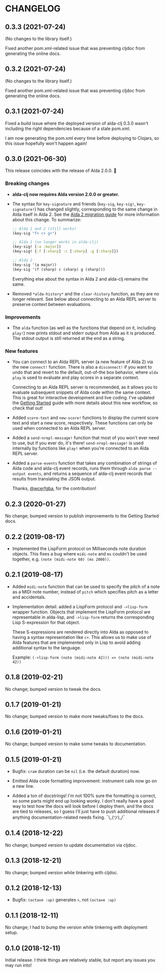# CHANGELOG

## 0.3.3 (2021-07-24)

(No changes to the library itself.)

Fixed another pom.xml-related issue that was preventing cljdoc from generating
the online docs.

## 0.3.2 (2021-07-24)

(No changes to the library itself.)

Fixed another pom.xml-related issue that was preventing cljdoc from generating
the online docs.

## 0.3.1 (2021-07-24)

Fixed a build issue where the deployed version of alda-clj 0.3.0 wasn't
including the right dependencies because of a stale pom.xml.

I am now generating the pom.xml every time before deploying to Clojars, so this
issue hopefully won't happen again!

## 0.3.0 (2021-06-30)

This release coincides with the release of Alda 2.0.0. :tada:

### Breaking changes

* **alda-clj now requires Alda version 2.0.0 or greater.**

* The syntax for `key-signature` and friends (`key-sig`, `key-sig!`,
  `key-signature!`) has changed slightly, corresponding to the same change in
  Alda itself in Alda 2. See the [Alda 2 migration guide][alda-2-syntax-changed]
  for more information about this change. To summarize:

  ```clojure
  ;; Alda 1 and 2 (still works)
  (key-sig "f+ c+ g+")

  ;; Alda 1 (no longer works in alda-clj)
  (key-sig! [:a :major])
  (key-sig! {:f [:sharp] :c [:sharp] :g [:sharp]})

  ;; Alda 2
  (key-sig '(a major))
  (key-sig '(f (sharp) c (sharp) g (sharp)))
  ```

  Everything else about the syntax in Alda 2 and alda-clj remains the same.

* Removed `*alda-history*` and the `clear-history` function, as they are no
  longer relevant. See below about connecting to an Alda REPL server to preserve
  context between evaluations.

### Improvements

* The `alda` function (as well as the functions that depend on it, including
  `play!`) now prints stdout and stderr output from Alda as it is produced. The
  stdout output is still returned at the end as a string.

### New features

* You can connect to an Alda REPL server (a new feature of Alda 2) via the new
  `connect!` function. There is also a `disconnect!` if you want to undo that
  and revert to the default, out-of-the box behavior, where `alda play` is used
  to evaluate and play scores in a separate context.

  Connecting to an Alda REPL server is recommended, as it allows you to evaluate
  subsequent snippets of Alda code within the same context. This is great for
  interactive development and live coding. I've updated the [Getting
  Started][getting-started] guide with more details about this new workflow, so
  check that out!

* Added `score-text` and `new-score!` functions to display the current score
  text and start a new score, respectively. These functions can only be used
  when connected to an Alda REPL server.

* Added a `send-nrepl-message!` function that most of you won't ever need to
  use, but if you ever do, it's there! `send-nrepl-message!` is used internally
  by functions like `play!` when you're connected to an Alda REPL server.

* Added a `parse-events` function that takes any combination of strings of Alda
  code and alda-clj event records, runs them through `alda parse --output
  events`, and returns a sequence of alda-clj event records that results from
  translating the JSON output.

  Thanks, [@wcerfgba][wcerfgba], for the contribution!

## 0.2.3 (2020-01-27)

No change; bumped version to publish improvements to the Getting Started docs.

## 0.2.2 (2019-08-17)

* Implemented the LispForm protocol on Milliseconds note duration objects. This
  fixes a bug where `midi-note` and `ms` couldn't be used together, e.g.
  `(note (midi-note 60) (ms 2000))`.

## 0.2.1 (2019-08-17)

* Added `midi-note` function that can be used to specify the pitch of a note as
  a MIDI note number, instead of `pitch` which specifies pitch as a letter and
  accidentals.

* Implementation detail: added a LispForm protocol and `->lisp-form` wrapper
  function. Objects that implement the LispForm protocol are representable in
  alda-lisp, and `->lisp-form` returns the corresponding Lisp S-expression for
  that object.

  These S-expressions are rendered directly into Alda as opposed to having a
  syntax representation like `c+`. This allows us to make use of Alda features
  that are implemented only in Lisp to avoid adding additional syntax to the
  language.

  Example: `(->lisp-form (note (midi-note 42))) => (note (midi-note 42))`

## 0.1.8 (2019-02-21)

No change; bumped version to tweak the docs.

## 0.1.7 (2019-01-21)

No change; bumped version to make more tweaks/fixes to the docs.

## 0.1.6 (2019-01-21)

No change; bumped version to make some tweaks to documentation.

## 0.1.5 (2019-01-21)

* Bugfix: `cram` duration can be `nil` (i.e. the default duration) now.

* Emitted Alda code formatting improvement: instrument calls now go on a new
  line.

* Added a ton of docstrings! I'm not 100% sure the formatting is correct, so
  some parts might end up looking wonky. I don't really have a good way to test
  how the docs will look before I deploy them, and the docs are tied to
  releases, so I guess I'll just have to push additional releases if anything
  documentation-related needs fixing. ¯\\\_(ツ)\_/¯

## 0.1.4 (2018-12-22)

No change; bumped version to update documentation via cljdoc.

## 0.1.3 (2018-12-21)

No change; bumped version while tinkering with cljdoc.

## 0.1.2 (2018-12-13)

* Bugfix: `(octave :up)` generates `>`, not `(octave :up)`

## 0.1.1 (2018-12-11)

No change; I had to bump the version while tinkering with deployment setup.

## 0.1.0 (2018-12-11)

Initial release. I think things are relatively stable, but report any issues you
may run into!

[wcerfgba]: https://github.com/wcerfgba
[getting-started]: https://cljdoc.org/d/io.djy/alda-clj/CURRENT/doc/getting-started
[alda-2-syntax-changed]: https://github.com/alda-lang/alda/blob/master/doc/alda-2-migration-guide.md#attribute-syntax-has-changed-in-some-cases
